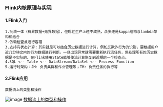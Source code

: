 ### Flink内核原理与实现

#### 1.Flink入门
```text
1.批流一体（有界数据+无界数据），但现在生产上还不成熟，众多还是kappa结构与lambda架构相结合
2.依赖检查点进行容错
3.支持有状态计算：其实就是可以结合历史数据进行计算，例如反欺诈行为的识别，要根据用户近几分钟之内的行为数据进行判断。一旦出现异常就需要重新执行流任务，但处理所有的历史数据是不实际的，在Flink使用State能够使流计算恢复到近期的一个检查点。
4.SQL <-- Table <-- DataStream/DataSet <-- Process Function
5.运行时架构：JM: 负责集群和作业管理等；TM: 负责任务的执行等
```
#### 2.Flink应用
```text
数据流上的类型和操作
```
![image](https://github.com/Tandoy/Bigdata-learn/blob/master/Flink/image/%E6%B5%81%E8%BD%AC%E6%8D%A2.png)
[数据流上的类型和操作](http://wuchong.me/blog/2016/05/20/flink-internals-streams-and-operations-on-streams/)